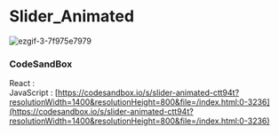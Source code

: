 # Slider_Animated

![ezgif-3-7f975e7979](https://github.com/MontaKr/Site/assets/115155803/3df01782-7654-47e9-b513-25fae1e52fad)

### CodeSandBox

React : []() \
JavaScript : [https://codesandbox.io/s/slider-animated-ctt94t?resolutionWidth=1400&resolutionHeight=800&file=/index.html:0-3236](https://codesandbox.io/s/slider-animated-ctt94t?resolutionWidth=1400&resolutionHeight=800&file=/index.html:0-3236)
